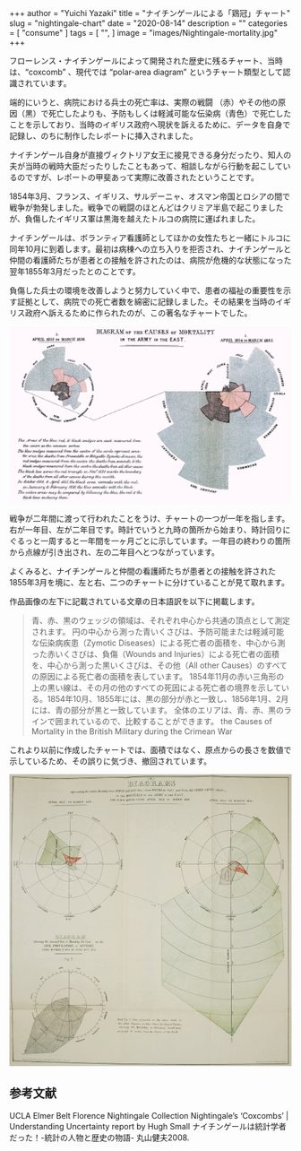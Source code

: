 +++
author = "Yuichi Yazaki"
title = "ナイチンゲールによる「鶏冠」チャート"
slug = "nightingale-chart"
date = "2020-08-14"
description = ""
categories = [
    "consume"
]
tags = [
    "",
]
image = "images/Nightingale-mortality.jpg"
+++

フローレンス・ナイチンゲールによって開発された歴史に残るチャート、当時は、“coxcomb” 、現代では “polar-area diagram” というチャート類型として認識されています。

<!--more-->

端的にいうと、病院における兵士の死亡率は、実際の戦闘 （赤）やその他の原因（黒）で死亡したよりも、予防もしくは軽減可能な伝染病（青色）で死亡したことを示しており、当時のイギリス政府へ現状を訴えるために、データを自身で記録し、のちに制作したレポートに挿入されました。

ナイチンゲール自身が直接ヴィクトリア女王に接見できる身分だったり、知人の夫が当時の戦時大臣だったりしたこともあって、相談しながら行動を起こしているのですが、レポートの甲斐あって実際に改善されたということです。

1854年3月、フランス、イギリス、サルデーニャ、オスマン帝国とロシアの間で戦争が勃発しました。戦争での戦闘のほとんどはクリミア半島で起こりましたが、負傷したイギリス軍は黒海を越えたトルコの病院に運ばれました。

ナイチンゲールは、ボランティア看護師としてほかの女性たちと一緒にトルコに同年10月に到着します。最初は病棟への立ち入りを拒否され、ナイチンゲールと仲間の看護師たちが患者との接触を許されたのは、病院が危機的な状態になった翌年1855年3月だったとのことです。

負傷した兵士の環境を改善しようと努力していく中で、患者の福祉の重要性を示す証拠として、病院での死亡者数を綿密に記録しました。その結果を当時のイギリス政府へ訴えるために作られたのが、この著名なチャートでした。

![クリミア戦争におけるイギリス軍の死亡原因](images/Nightingale-mortality.jpg)

戦争が二年間に渡って行われたことをうけ、チャートの一つが一年を指します。右が一年目、左が二年目です。時計でいうと九時の箇所から始まり、時計回りにぐるっと一周すると一年間を一ヶ月ごとに示しています。一年目の終わりの箇所から点線が引き出され、左の二年目へとつながっています。

よくみると、ナイチンゲールと仲間の看護師たちが患者との接触を許された1855年3月を境に、左と右、二つのチャートに分けていることが見て取れます。

作品画像の左下に記載されている文章の日本語訳を以下に掲載します。

> 青、赤、黒のウェッジの領域は、それぞれ中心から共通の頂点として測定されます。
> 円の中心から測った青いくさびは、予防可能または軽減可能な伝染病疾患（Zymotic Diseases）による死亡者の面積を、中心から測った赤いくさびは、負傷（Wounds and Injuries）による死亡者の面積を、中心から測った黒いくさびは、その他（All other Causes）のすべての原因による死亡者の面積を表しています。
> 1854年11月の赤い三角形の上の黒い線は、その月の他のすべての死因による死亡者の境界を示している。1854年10月、1855年には、黒の部分が赤と一致し、1856年1月、2月には、青の部分が黒と一致しています。
> 全体のエリアは、青、赤、黒のラインで囲まれているので、比較することができます。
> the Causes of Mortality in the British Military during the Crimean War

これより以前に作成したチャートでは、面積ではなく、原点からの長さを数値で示しているため、その誤りに気づき、撤回されています。

![UCLA Elmer Belt Florence Nightingale Collection](images/bats_wing_diagram.jpg)



## 参考文献

UCLA Elmer Belt Florence Nightingale Collection
Nightingale’s ‘Coxcombs’ | Understanding Uncertainty
report by Hugh Small 
ナイチンゲールは統計学者だった！-統計の人物と歴史の物語- 丸山健夫2008.